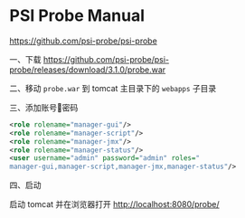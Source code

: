 # PSI Probe Manual

<https://github.com/psi-probe/psi-probe>

一、下载 <https://github.com/psi-probe/psi-probe/releases/download/3.1.0/probe.war>

二、移动 `probe.war` 到 tomcat 主目录下的 `webapps` 子目录

三、添加账号密码

```xml
<role rolename="manager-gui"/>
<role rolename="manager-script"/>
<role rolename="manager-jmx"/>
<role rolename="manager-status"/>
<user username="admin" password="admin" roles="
manager-gui,manager-script,manager-jmx,manager-status"/>
```

四、启动

启动 tomcat 并在浏览器打开 <http://localhost:8080/probe/>
